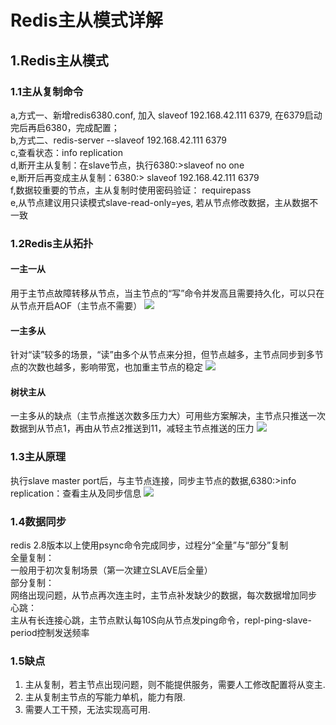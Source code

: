 # Redis主从模式详解

## 1.Redis主从模式
### 1.1主从复制命令
   a,方式一、新增redis6380.conf, 加入  slaveof 192.168.42.111 6379,  在6379启动完后再启6380，完成配置；  
   b,方式二、redis-server --slaveof 192.168.42.111 6379  
   c,查看状态：info replication  
   d,断开主从复制：在slave节点，执行6380:>slaveof no one  
   e,断开后再变成主从复制：6380:> slaveof 192.168.42.111 6379  
   f,数据较重要的节点，主从复制时使用密码验证： requirepass  
   e,从节点建议用只读模式slave-read-only=yes, 若从节点修改数据，主从数据不一致         
### 1.2Redis主从拓扑
#### 一主一从
用于主节点故障转移从节点，当主节点的“写”命令并发高且需要持久化，可以只在从节点开启AOF（主节点不需要）
![](https://gitee.com/cpw/commonimage/raw/master/QQ20190420-165257@2x.png)
#### 一主多从
针对“读”较多的场景，“读”由多个从节点来分担，但节点越多，主节点同步到多节点的次数也越多，影响带宽，也加重主节点的稳定
![](https://gitee.com/cpw/commonimage/raw/master/QQ20190420-165308@2x.png)
#### 树状主从
一主多从的缺点（主节点推送次数多压力大）可用些方案解决，主节点只推送一次数据到从节点1，再由从节点2推送到11，减轻主节点推送的压力
![](https://gitee.com/cpw/commonimage/raw/master/QQ20190420-165308@2x.png)
### 1.3主从原理
执行slave master port后，与主节点连接，同步主节点的数据,6380:>info replication：查看主从及同步信息 
![](https://gitee.com/cpw/commonimage/raw/master/QQ20190420-165329@2x.png)
### 1.4数据同步
redis 2.8版本以上使用psync命令完成同步，过程分“全量”与“部分”复制  
全量复制：  
一般用于初次复制场景（第一次建立SLAVE后全量）  
部分复制：  
网络出现问题，从节点再次连主时，主节点补发缺少的数据，每次数据增加同步  
心跳：  
主从有长连接心跳，主节点默认每10S向从节点发ping命令，repl-ping-slave-period控制发送频率 
### 1.5缺点
1. 主从复制，若主节点出现问题，则不能提供服务，需要人工修改配置将从变主.
2. 主从复制主节点的写能力单机，能力有限.  
3. 需要人工干预，无法实现高可用.  
